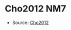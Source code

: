 <a name="material" />

# Cho2012 NM7
<script type="application/ld+json">
  {
    "@context": "https://schema.org/",
    "@type": "ChemicalSubstance",
    "http://purl.org/dc/terms/conformsTo":
      {
        "@type": "CreativeWork",
        "@id": "https://bioschemas.org/profiles/ChemicalSubstance/0.4-RELEASE/"
      },
    "@id": "https://egonw.github.io/nanowiki/nanowiki194.html#material",
    "name": "Cho2012 NM7",
    "sameAs": "http://127.0.0.1/mediawiki/index.php/Special:URIResolver/Cho2012_NM7"
  }
</script>


* Source: [Cho2012](http://127.0.0.1/mediawiki/index.php/Special:URIResolver/Cho2012)
